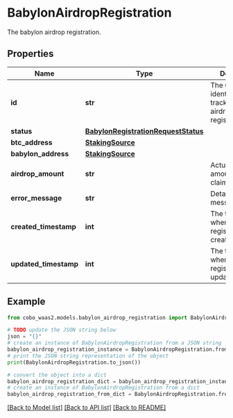 # BabylonAirdropRegistration

The babylon airdrop registration.

## Properties

Name | Type | Description | Notes
------------ | ------------- | ------------- | -------------
**id** | **str** | The unique identifier for tracking the airdrop registrgtiontration | [optional] 
**status** | [**BabylonRegistrationRequestStatus**](BabylonRegistrationRequestStatus.md) |  | [optional] 
**btc_address** | [**StakingSource**](StakingSource.md) |  | [optional] 
**babylon_address** | [**StakingSource**](StakingSource.md) |  | [optional] 
**airdrop_amount** | **str** | Actual airdrop amount being claimed | [optional] 
**error_message** | **str** | Detailed error message if failed | [optional] 
**created_timestamp** | **int** | The timestamp when the registration was created | [optional] 
**updated_timestamp** | **int** | The timestamp when the registration was updated | [optional] 

## Example

```python
from cobo_waas2.models.babylon_airdrop_registration import BabylonAirdropRegistration

# TODO update the JSON string below
json = "{}"
# create an instance of BabylonAirdropRegistration from a JSON string
babylon_airdrop_registration_instance = BabylonAirdropRegistration.from_json(json)
# print the JSON string representation of the object
print(BabylonAirdropRegistration.to_json())

# convert the object into a dict
babylon_airdrop_registration_dict = babylon_airdrop_registration_instance.to_dict()
# create an instance of BabylonAirdropRegistration from a dict
babylon_airdrop_registration_from_dict = BabylonAirdropRegistration.from_dict(babylon_airdrop_registration_dict)
```
[[Back to Model list]](../README.md#documentation-for-models) [[Back to API list]](../README.md#documentation-for-api-endpoints) [[Back to README]](../README.md)


